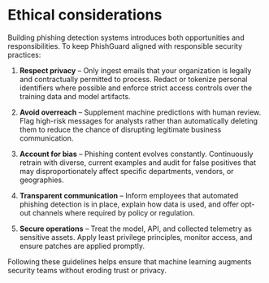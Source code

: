 # Ethical considerations

Building phishing detection systems introduces both opportunities and responsibilities. To keep PhishGuard aligned with
responsible security practices:

1. **Respect privacy** – Only ingest emails that your organization is legally and contractually permitted to process.
   Redact or tokenize personal identifiers where possible and enforce strict access controls over the training data and
   model artifacts.

2. **Avoid overreach** – Supplement machine predictions with human review. Flag high-risk messages for analysts rather
   than automatically deleting them to reduce the chance of disrupting legitimate business communication.

3. **Account for bias** – Phishing content evolves constantly. Continuously retrain with diverse, current examples and
   audit for false positives that may disproportionately affect specific departments, vendors, or geographies.

4. **Transparent communication** – Inform employees that automated phishing detection is in place, explain how data is
   used, and offer opt-out channels where required by policy or regulation.

5. **Secure operations** – Treat the model, API, and collected telemetry as sensitive assets. Apply least privilege
   principles, monitor access, and ensure patches are applied promptly.

Following these guidelines helps ensure that machine learning augments security teams without eroding trust or privacy.

